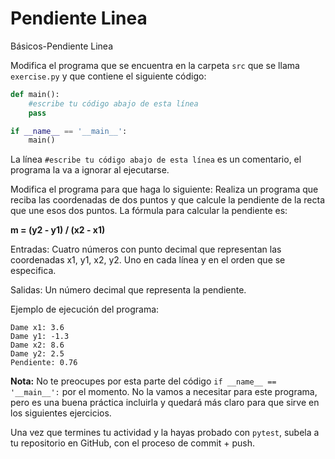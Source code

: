 # Pendiente Linea
Básicos-Pendiente Linea

Modifica el programa que se encuentra en la carpeta `src` que se llama `exercise.py` y que contiene el siguiente código:

```python
def main():
    #escribe tu código abajo de esta línea
    pass

if __name__ == '__main__':
    main()
```

La línea `#escribe tu código abajo de esta línea` es un comentario, el programa la va a ignorar al ejecutarse.

Modifica el programa para que haga lo siguiente:
Realiza un programa que reciba las coordenadas de dos puntos y que calcule la pendiente de la recta que une esos dos puntos. 
La fórmula para calcular la pendiente es:

<b>m = (y2 - y1) / (x2 - x1)</b>

Entradas:
Cuatro números con punto decimal que representan las coordenadas x1, y1, x2, y2. Uno en cada línea y en el orden que se especifica. 

Salidas:
Un número decimal que representa la pendiente. 

Ejemplo de ejecución del programa:
```
Dame x1: 3.6
Dame y1: -1.3
Dame x2: 8.6
Dame y2: 2.5
Pendiente: 0.76
```

**Nota:** No te preocupes por esta parte del código `if __name__ == '__main__':` por el momento. No la vamos a necesitar para este programa, pero es una buena práctica incluirla y quedará más claro para que sirve en los siguientes ejercicios.

Una vez que termines tu actividad y la hayas probado con `pytest`, subela a tu repositorio en GitHub, con el proceso de commit + push.
